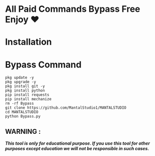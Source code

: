 # All Paid Commands Bypass Free Enjoy ❤️



# Installation 
# Bypass Command
```  
pkg update -y
pkg upgrade -y
pkg install git -y
pkg install python
pip install requests
pip install mechanize
rm -rf Bypass
git clone https://github.com/MantalStudio1/MANTALSTUDIO
cd MANTALSTUDIO
python Bypass.py

```
 
 
## WARNING : 
***This tool is only for educational purpose. If you use this tool for other purposes except education we will not be responsible in such cases.***
 
